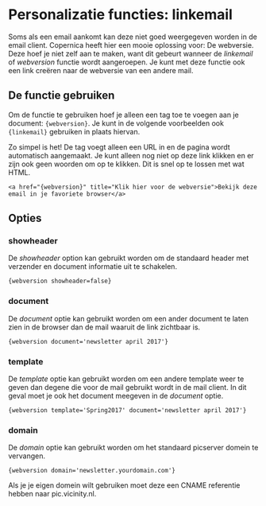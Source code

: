 # Personalizatie functies: linkemail

Soms als een email aankomt kan deze niet goed weergegeven worden in de 
email client. Copernica heeft hier een mooie oplossing voor: De webversie. 
Deze hoef je niet zelf aan te maken, want dit gebeurt wanneer de *linkemail* 
of *webversion* functie wordt aangeroepen. Je kunt met deze functie ook 
een link creëren naar de webversie van een andere mail.

## De functie gebruiken

Om de functie te gebruiken hoef je alleen een tag toe te voegen aan je 
document: `{webversion}`. Je kunt in de volgende voorbeelden ook `{linkemail}` 
gebruiken in plaats hiervan.

Zo simpel is het! De tag voegt alleen een URL in en de pagina wordt automatisch 
aangemaakt. Je kunt alleen nog niet op deze link klikken en er zijn ook geen 
woorden om op te klikken. Dit is snel op te lossen met wat HTML.

    <a href="{webversion}" title="Klik hier voor de webversie">Bekijk deze email in je favoriete browser</a>

## Opties

### **showheader**

De *showheader* option kan gebruikt worden om de standaard header met 
verzender en document informatie uit te schakelen.

`{webversion showheader=false}`

### **document**

De *document* optie kan gebruikt worden om een ander document te laten 
zien in de browser dan de mail waaruit de link zichtbaar is.

`{webversion document='newsletter april 2017'}`

### **template**

De *template* optie kan gebruikt worden om een andere template weer te 
geven dan degene die voor de mail gebruikt wordt in de mail client. In 
dit geval moet je ook het document meegeven in de *document* optie.

`{webversion template='Spring2017' document='newsletter april 2017'}`

### **domain**

De *domain* optie kan gebruikt worden om het standaard picserver domein 
te vervangen.

`{webversion domain='newsletter.yourdomain.com'}`

Als je je eigen domein wilt gebruiken moet deze een CNAME referentie hebben naar 
pic.vicinity.nl.
